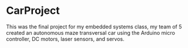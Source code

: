 ﻿# CarProject
 
This  was the final project for my embedded systems class, my team of 5 created an autonomous maze transversal
car using the Arduino micro controller, DC motors, laser sensors, and servos.
